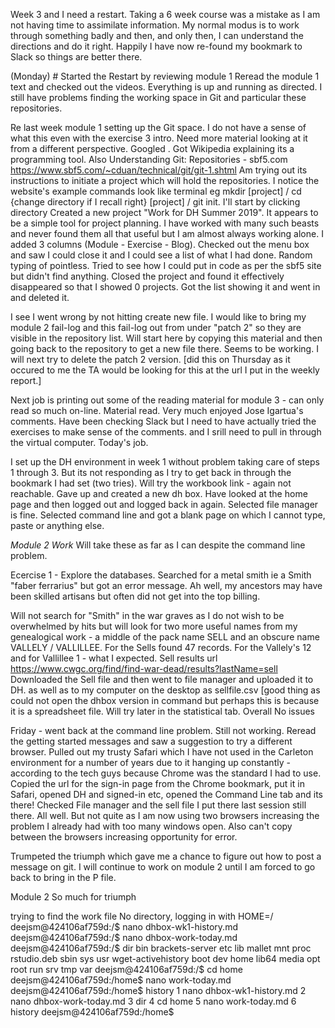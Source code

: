 Week 3 and I need a restart. Taking a 6 week course was a mistake as I am not having time to assimilate information. My normal modus is to work through something badly and then, and only then, I can understand the directions and do it right.
Happily I have now re-found my bookmark to Slack so things are better there.

(Monday) # Started the Restart by reviewing module 1
Reread the module 1 text and checked out the videos. Everything is up and running as directed. I still have problems finding the working space in Git and particular these repositories.

Re last week module 1 setting up the Git space. I do not have a sense of what this even with the exercise 3 intro. Need more material looking at it from a different perspective. Googled <what are Git repositories>. Got Wikipedia explaining its a programming tool. Also Understanding Git: Repositories - sbf5.com
https://www.sbf5.com/~cduan/technical/git/git-1.shtml Am trying out its instructions to initiate a project which will hold the repositories. I notice the website's example commands look like terminal eg mkdir [project] / cd {change directory if I recall right} [project] / git init. I'll start by clicking directory
Created a new project "Work for DH Summer 2019". It appears to be a simple tool for project planning. I have worked with many such beasts and never found them all that useful but I am almost always working alone. I added 3 columns (Module - Exercise - Blog). Checked out the menu box and saw I could close it and I could see a list of what I had done. Random typing of <git init> pointless. Tried to see how I could put in code as per the sbf5 site but didn't find anything. Closed the project and found it effectively disappeared so that I showed 0 projects. Got the list showing it and went in and deleted it.
  
I see I went wrong by not hitting create new file. I would like to bring my module 2 fail-log and this fail-log out from under "patch 2" so they are visible in the repository list. Will start here by copying this material and then going back to the repository to get a new file there. Seems to be working. I will next try to delete the patch 2 version. [did this on Thursday as it occured to me the TA would be looking for this at the url I put in the weekly report.]

Next job is printing out some of the reading material for module 3 - can only read so much on-line. Material read. Very much enjoyed Jose Igartua's comments. Have been checking Slack but I need to have actually tried the exercises to make sense of the comments. and I srill need to pull in through the virtual computer. Today's job.

I set up the DH environment in week 1 without problem taking care of steps 1 through 3. But its not responding as I try to get back in through the bookmark I had set (two tries). Will try the workbook link - again not reachable. Gave up and created a new dh box.
Have looked at the home page and then logged out and logged back in again. Selected file manager is fine. Selected command line and got a blank page on which I cannot type, paste or anything else.

*Module 2 Work*
Will take these as far as I can despite the command line problem.

Ecercise 1 - Explore the databases. Searched for a metal smith ie a Smith "faber ferrarius" but got an error message. Ah well, my ancestors may have been skilled artisans but often did not get into the top billing.

Will not search for "Smith" in the war graves as I do not wish to be overwhelmed by hits but will look for two more useful names from my genealogical work - a middle of the pack name SELL and an obscure name VALLELY / VALLILLEE. For the Sells found 47 records. For the Vallely's 12 and for Vallillee 1 - what I expected. 
Sell results url https://www.cwgc.org/find/find-war-dead/results?lastName=sell
Downloaded the Sell file and then went to file manager and uploaded it to DH. as well as to my computer on the desktop as sellfile.csv [good thing as could not open the dhbox version in command but perhaps this is because it is a spreadsheet file. Will try later in the statistical tab.
Overall No issues

Friday - went back at the command line problem. Still not working. Reread the getting started messages and saw a suggestion to try a different browser. Pulled out my trusty Safari which I have not used in the Carleton environment for a number of years due to it hanging up constantly - according to the tech guys because Chrome was the standard I had to use. Copied the url for the sign-in page from the Chrome bookmark, put it in Safari, opened DH and signed-in etc, opened the Command Line tab and its there! Checked File manager and the sell file I put there last session still there. All well.
But not quite as I am now using two browsers increasing the problem I already had with too many windows open. Also can't copy between the browsers increasing opportunity for error.

Trumpeted the triumph which gave me a chance to figure out how to post a message on git.
I will continue to work on module 2 until I am forced to go back to bring in the P file.

Module 2
So much for triumph

trying to find the work file
No directory, logging in with HOME=/
deejsm@424106af759d:/$ nano dhbox-wk1-history.md
deejsm@424106af759d:/$ nano dhbox-work-today.md
deejsm@424106af759d:/$ dir
bin   brackets-server  etc   lib    mallet  mnt  proc  rstudio.deb  sbin  sys  usr  wget-activehistory
boot  dev              home  lib64  media   opt  root  run          srv   tmp  var
deejsm@424106af759d:/$ cd home
deejsm@424106af759d:/home$ nano work-today.md
deejsm@424106af759d:/home$ history
    1  nano dhbox-wk1-history.md
    2  nano dhbox-work-today.md
    3  dir
    4  cd home
    5  nano work-today.md
    6  history
deejsm@424106af759d:/home$
